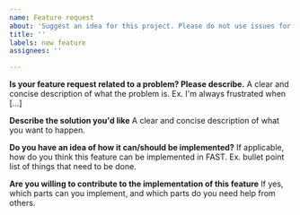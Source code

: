 ```yaml
---
name: Feature request
about: 'Suggest an idea for this project. Please do not use issues for questions. Use discussions Q&A https://github.com/smistad/FAST/discussions/new?category=q-a or the gitter chat https://gitter.im/smistad/FAST instead. '
title: ''
labels: new feature
assignees: ''

---
```


**Is your feature request related to a problem? Please describe.**
A clear and concise description of what the problem is. Ex. I'm always frustrated when [...]

**Describe the solution you'd like**
A clear and concise description of what you want to happen.

**Do you have an idea of how it can/should be implemented?**
If applicable, how do you think this feature can be implemented in FAST.
Ex. bullet point list of things that need to be done.

**Are you willing to contribute to the implementation of this feature**
If yes, which parts can you implement, and which parts do you need help from others.
